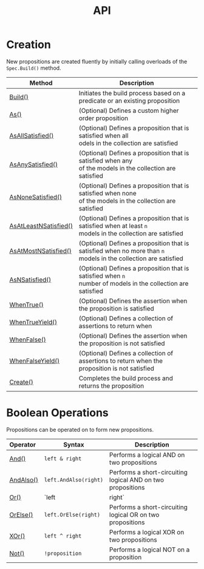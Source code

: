 ﻿---
title: API
---
# Creation

New propositions are created fluently by initially calling overloads of the `Spec.Build()` method.

| Method                                               | Description                                                                                                           |
|------------------------------------------------------|-----------------------------------------------------------------------------------------------------------------------|
| [Build()](./Build.html)                              | Initiates the build process based on a predicate or an existing proposition                                           |
| [As()](./As.html)                                    | (Optional) Defines a custom higher order proposition                                                                  |
| [AsAllSatisfied()](./As.html#all-satisfied)          | (Optional) Defines a proposition that is satisfied when all <br/> odels in the collection are satisfied               |
| [AsAnySatisfied()](./As.html#some-satisfied)         | (Optional) Defines a proposition that is satisfied when any <br/> of the models in the collection are satisfied       |
| [AsNoneSatisfied()](./As.html#none-satisfied)        | (Optional) Defines a proposition that is satisfied when none <br/> of the models in the collection are satisfied      |
| [AsAtLeastNSatisfied()](./As.html#minimum-satisfied) | (Optional) Defines a proposition that is satisfied when at least `n` <br/> models in the collection are satisfied     |
| [AsAtMostNSatisfied()](./As.html#maximum-satisfied)  | (Optional) Defines a proposition that is satisfied when no more than `n` <br/> models in the collection are satisfied |
| [AsNSatisfied()](./As.html#n-satisfied)              | (Optional) Defines a proposition that is satisfied when `n` <br/> number of models in the collection are satisfied    |
| [WhenTrue()](./WhenTrue.html)                        | (Optional) Defines the assertion when the proposition is satisfied                                                    |
| [WhenTrueYield()](./WhenTrueYield.html)              | (Optional) Defines a collection of assertions to return when                                                          |
| [WhenFalse()](./WhenFalse.html)                      | (Optional) Defines the assertion when the proposition is not satisfied                                                |
| [WhenFalseYield()](./WhenFalseYield.html)            | (Optional) Defines a collection of assertions to return when the proposition is not satisfied                         |
| [Create()](./Create.html)                            | Completes the build process and returns the proposition                                                               |

# Boolean Operations

Propositions can be operated on to form new propositions.

| Operator                    | Syntax               | Description                                                   |
|:----------------------------|----------------------|---------------------------------------------------------------|
| [And()](./And.html)         | `left & right`       | Performs a logical AND on two propositions                    |
| [AndAlso()](./AndAlso.html) | `left.AndAlso(right)` | Performs a short-circuiting logical AND on two propositions |
| [Or()](./Or.html)           | `left | right`                                                        | Performs a logical OR upon two propositions |
| [OrElse()](./OrElse.html)   | `left.OrElse(right)` | Performs a short-circuiting logical OR on two propositions  |
| [XOr()](./XOr.html)         | `left ^ right`       | Performs a logical XOR on two propositions                  |
| [Not()](./Not.html)         | `!proposition`       | Performs a logical NOT on a proposition                     |
